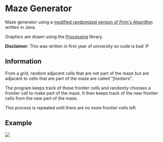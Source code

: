 # Maze Generator

Maze generator using a [modified randomized version of Prim's Algorithm](https://en.wikipedia.org/wiki/Maze_generation_algorithm#Randomized_Prim.27s_algorithm) written in Java.

Graphics are drawn using the [Processing](https://processing.org) library.

**Disclaimer**: This was written in first year of university so code is bad :P

## Information
From a grid, random adjacent cells that are not part of the maze but are adjacent to cells that are part of the maze 
are called "*frontiers*". 

The program keeps track of these frontier cells and randomly chooses a frontier cell to make 
part of the maze. It then keeps track of the new frontier cells from the new part of the maze.

This process is repeated until there are no more frontier cells left.

## Example

![](https://i.imgur.com/wYhd2DX.gif)
